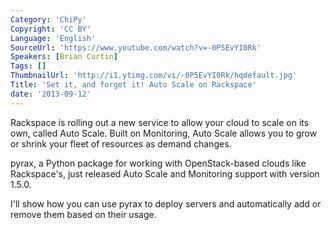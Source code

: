 ```yaml
---
Category: 'ChiPy'
Copyright: 'CC BY'
Language: 'English'
SourceUrl: 'https://www.youtube.com/watch?v=-0P5EvYI0Rk'
Speakers: [Brian Curtin]
Tags: []
ThumbnailUrl: 'http://i1.ytimg.com/vi/-0P5EvYI0Rk/hqdefault.jpg'
Title: 'Set it, and forget it! Auto Scale on Rackspace'
date: '2013-09-12'
---
```

Rackspace is rolling out a new service to allow your cloud to scale on its own, called Auto Scale. Built on Monitoring, Auto Scale allows you to grow or shrink your fleet of resources as demand changes.

pyrax, a Python package for working with OpenStack-based clouds like Rackspace's, just released Auto Scale and Monitoring support with version 1.5.0.

I'll show how you can use pyrax to deploy servers and automatically add or remove them based on their usage.
